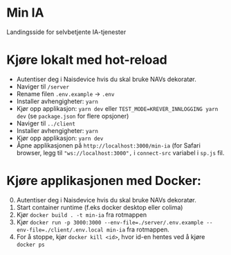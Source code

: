 # Min IA

Landingsside for selvbetjente IA-tjenester

# Kjøre lokalt med hot-reload
- Autentiser deg i Naisdevice hvis du skal bruke NAVs dekoratør.
- Naviger til `/server`
- Rename filen `.env.example` -> `.env`
- Installer avhengigheter: `yarn`
- Kjør opp applikasjon: `yarn dev` eller `TEST_MODE=KREVER_INNLOGGING yarn dev` (se `package.json` for flere opsjoner)
- Naviger til `../client`
- Installer avhengigheter: `yarn`
- Kjør opp applikasjon: `yarn dev`
- Åpne applikasjonen på `http://localhost:3000/min-ia` (for Safari browser, legg til `"ws://localhost:3000",` i `connect-src` variabel i `sp.js` fil.

# Kjøre applikasjonen med Docker:
0. Autentiser deg i Naisdevice hvis du skal bruke NAVs dekoratør.
1. Start container runtime (f.eks docker desktop eller colima)
2. Kjør `docker build . -t min-ia` fra rotmappen
3. Kjør `docker run -p 3000:3000 --env-file=./server/.env.example --env-file=./client/.env.local min-ia` fra rotmappen.
4. For å stoppe, kjør `docker kill <id>`, hvor id-en hentes ved å kjøre `docker ps`
